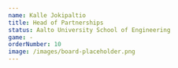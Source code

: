 ```yaml
---
name: Kalle Jokipaltio
title: Head of Partnerships
status: Aalto University School of Engineering
game: -
orderNumber: 10
image: /images/board-placeholder.png
---
```

